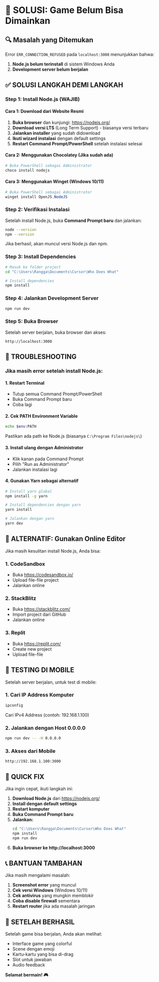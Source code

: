 # 🚨 SOLUSI: Game Belum Bisa Dimainkan

## 🔍 Masalah yang Ditemukan
Error `ERR_CONNECTION_REFUSED` pada `localhost:3000` menunjukkan bahwa:
1. **Node.js belum terinstall** di sistem Windows Anda
2. **Development server belum berjalan**

## ✅ SOLUSI LANGKAH DEMI LANGKAH

### Step 1: Install Node.js (WAJIB)

#### Cara 1: Download dari Website Resmi
1. **Buka browser** dan kunjungi: https://nodejs.org/
2. **Download versi LTS** (Long Term Support) - biasanya versi terbaru
3. **Jalankan installer** yang sudah didownload
4. **Ikuti wizard instalasi** dengan default settings
5. **Restart Command Prompt/PowerShell** setelah instalasi selesai

#### Cara 2: Menggunakan Chocolatey (Jika sudah ada)
```powershell
# Buka PowerShell sebagai Administrator
choco install nodejs
```

#### Cara 3: Menggunakan Winget (Windows 10/11)
```powershell
# Buka PowerShell sebagai Administrator
winget install OpenJS.NodeJS
```

### Step 2: Verifikasi Instalasi
Setelah install Node.js, buka **Command Prompt baru** dan jalankan:
```bash
node --version
npm --version
```

Jika berhasil, akan muncul versi Node.js dan npm.

### Step 3: Install Dependencies
```bash
# Masuk ke folder project
cd "C:\Users\Rangga\Documents\Cursor\Who Does What"

# Install dependencies
npm install
```

### Step 4: Jalankan Development Server
```bash
npm run dev
```

### Step 5: Buka Browser
Setelah server berjalan, buka browser dan akses:
```
http://localhost:3000
```

## 🔧 TROUBLESHOOTING

### Jika masih error setelah install Node.js:

#### 1. Restart Terminal
- Tutup semua Command Prompt/PowerShell
- Buka Command Prompt baru
- Coba lagi

#### 2. Cek PATH Environment Variable
```bash
echo $env:PATH
```
Pastikan ada path ke Node.js (biasanya `C:\Program Files\nodejs\`)

#### 3. Install ulang dengan Administrator
- Klik kanan pada Command Prompt
- Pilih "Run as Administrator"
- Jalankan instalasi lagi

#### 4. Gunakan Yarn sebagai alternatif
```bash
# Install yarn global
npm install -g yarn

# Install dependencies dengan yarn
yarn install

# Jalankan dengan yarn
yarn dev
```

## 🚀 ALTERNATIF: Gunakan Online Editor

Jika masih kesulitan install Node.js, Anda bisa:

### 1. CodeSandbox
- Buka https://codesandbox.io/
- Upload file-file project
- Jalankan online

### 2. StackBlitz
- Buka https://stackblitz.com/
- Import project dari GitHub
- Jalankan online

### 3. Replit
- Buka https://replit.com/
- Create new project
- Upload file-file

## 📱 TESTING DI MOBILE

Setelah server berjalan, untuk test di mobile:

### 1. Cari IP Address Komputer
```bash
ipconfig
```
Cari IPv4 Address (contoh: 192.168.1.100)

### 2. Jalankan dengan Host 0.0.0.0
```bash
npm run dev -- -H 0.0.0.0
```

### 3. Akses dari Mobile
```
http://192.168.1.100:3000
```

## 🎯 QUICK FIX

Jika ingin cepat, ikuti langkah ini:

1. **Download Node.js** dari https://nodejs.org/
2. **Install dengan default settings**
3. **Restart komputer**
4. **Buka Command Prompt baru**
5. **Jalankan:**
   ```bash
   cd "C:\Users\Rangga\Documents\Cursor\Who Does What"
   npm install
   npm run dev
   ```
6. **Buka browser ke http://localhost:3000**

## 📞 BANTUAN TAMBAHAN

Jika masih mengalami masalah:

1. **Screenshot error** yang muncul
2. **Cek versi Windows** (Windows 10/11)
3. **Cek antivirus** yang mungkin memblokir
4. **Coba disable firewall** sementara
5. **Restart router** jika ada masalah jaringan

## 🎉 SETELAH BERHASIL

Setelah game bisa berjalan, Anda akan melihat:
- Interface game yang colorful
- Scene dengan emoji
- Kartu-kartu yang bisa di-drag
- Slot untuk jawaban
- Audio feedback

**Selamat bermain! 🎮**
